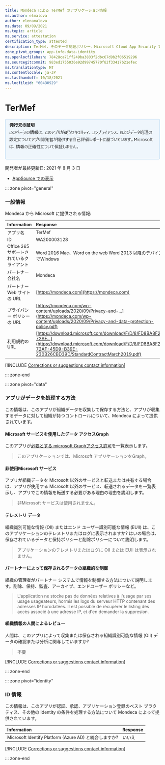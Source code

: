 ```yaml
---
title: Mondeca による TerMef のアプリケーション情報
ms.author: elmalova
author: elenamalova
ms.date: 09/09/2021
ms.topic: article
ms.service: attestation
certification_type: attested
description: TerMef、そのデータ処理ポリシー、Microsoft Cloud App Security アプリ カタログ情報、および CSA STAR レジストリ内のセキュリティ/コンプライアンス情報に関して利用可能なすべてのセキュリティおよびコンプライアンス情報。
zone_pivot_groups: app-info-data-identity
ms.openlocfilehash: 78428ca71ff249ba3803f2dbc67d9b2f06519296
ms.sourcegitcommit: 983ed1755036e92d99745770f82f33417b21efec
ms.translationtype: MT
ms.contentlocale: ja-JP
ms.lasthandoff: 10/18/2021
ms.locfileid: "60430929"
---
```

# <a name="termef"></a>TerMef

<p></p>
<img alt="Publisher Attestation: The information on this page is based on a self-assessment report provided by the app developer on the security, compliance, and data handling practices followed by this app. Microsoft makes no guarantees regarding the accuracy of the information." src="../media/attested.png" width="650" />
<p>開発者が最終更新日: 2021 年 8 月 3 日</p>

* <a href="https://appsource.microsoft.com/product/office/WA200003128" target="_blank">AppSource での表示</a>

::: zone pivot="general"

### <a name="general-information"></a>一般情報

Mondeca から Microsoft に提供される情報:

| **Information** | **Response** |
|:----------------|:-------------|
| アプリ名 | TerMef |
| ID | WA200003128 |
| Office 365サポートされているクライアント | Word 2016 Mac、Word on the web Word 2013 以降のデバイスでWindows |
| パートナー会社名 | Mondeca |
| パートナー Web サイトの URL | [https://mondeca.com](https://mondeca.com) |
| プライバシー ポリシーの URL | [https://mondeca.com/wp-content/uploads/2020/09/Privacy-and-...](https://mondeca.com/wp-content/uploads/2020/09/Privacy-and-data-protection-policy.pdf) |
| 利用規約の URL | [https://download.microsoft.com/download/F/D/8/FD8BA8F2-72AF...](https://download.microsoft.com/download/F/D/8/FD8BA8F2-72AF-45D9-B39E-230B26CBD39D/StandardContractMarch2019.pdf) |

 [!INCLUDE [Corrections or suggestions contact information](../includes/corrections-or-suggestions.md)]

::: zone-end

::: zone pivot="data"

### <a name="how-the-app-handles-data"></a>アプリがデータを処理する方法

この情報は、このアプリが組織データを収集して保存する方法と、アプリが収集するデータに対して組織が持つコントロールについて、Mondeca によって提供されています。

#### <a name="data-access-using-microsoft-graph"></a>Microsoft サービスを使用したデータ アクセスGraph

このアプリが[必要とする microsoft Graphアクセス許可](https://docs.microsoft.com/graph/permissions-reference)を一覧表示します。

>このアプリケーションでは、Microsoft アプリケーションをGraph。


#### <a name="non-microsoft-services-used"></a>非使用Microsoft サービス

アプリが組織データを Microsoft 以外のサービスと転送または共有する場合は、アプリが使用する Microsoft 以外のサービス、転送されるデータを一覧表示し、アプリでこの情報を転送する必要がある理由の理由を説明します。

>非Microsoft サービスは使用されません。



#### <a name="telemetry-data"></a>テレメトリ データ

組織識別可能な情報 (OII) またはエンド ユーザー識別可能な情報 (EUII) は、このアプリケーションのテレメトリまたはログに表示されますか? はいの場合は、保存されているデータと保持ポリシーと削除ポリシーについて説明します。

>アプリケーションのテレメトリまたはログに OII または EUII は表示されません。

#### <a name="organizational-controls-for-data-stored-by-partner"></a>パートナーによって保存されるデータの組織的な制御

組織の管理者がパートナー システムで情報を制御する方法について説明します。削除、保持、監査、アーカイブ、エンドユーザー ポリシーなど。

>L'application ne stocke pas de donn&#233;es relatives &#224; l'usage par ses usage usageateurs, hormis les logs du serveur HTTP contenant des adresses IP horodat&#233;es. Il est possible de r&#233;cup&#233;rer le listing des acc&#232;s associ&#233; &#224; une adresse IP, et d'en demander la suppresion.

#### <a name="human-review-of-organizational-information"></a>組織情報の人間によるレビュー

人間は、このアプリによって収集または保存される組織識別可能な情報 (OII) データの確認または分析に関与していますか?

>不要

[!INCLUDE [Corrections or suggestions contact information](../includes/corrections-or-suggestions.md)]

::: zone-end


::: zone pivot="identity"

### <a name="identity-information"></a>ID 情報

この情報は、このアプリが認証、承認、アプリケーション登録のベスト プラクティス、その他の Identity の条件を処理する方法について Mondeca によって提供されています。

| **Information** | **Response** |
|:----------------|:-------------|
| Microsoft Identify Platform (Azure AD) と統合しますか?  | いいえ |

[!INCLUDE [Corrections or suggestions contact information](../includes/corrections-or-suggestions.md)]

::: zone-end
